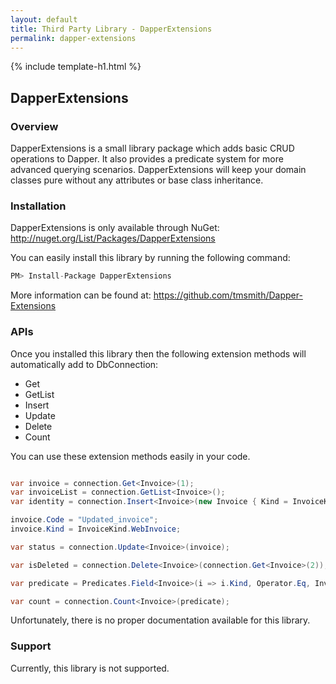 ```yaml
---
layout: default
title: Third Party Library - DapperExtensions
permalink: dapper-extensions
---
```


{% include template-h1.html %}

## DapperExtensions

### Overview

DapperExtensions is a small library package which adds basic CRUD operations to Dapper. It also provides a predicate system for more advanced querying scenarios. DapperExtensions will keep your domain classes pure without any attributes or base class inheritance.

### Installation

DapperExtensions is only available through NuGet: <a href="http://nuget.org/List/Packages/DapperExtensions" target="_blank">http://nuget.org/List/Packages/DapperExtensions</a>

You can easily install this library by running the following command:
```csharp
PM> Install-Package DapperExtensions 
```

More information can be found at: <a href="https://github.com/tmsmith/Dapper-Extensions" target="_blank">https://github.com/tmsmith/Dapper-Extensions</a>

### APIs

Once you installed this library then the following extension methods will automatically add to DbConnection:

- Get
- GetList
- Insert
- Update
- Delete
- Count

You can use these extension methods easily in your code.

```csharp

var invoice = connection.Get<Invoice>(1);
var invoiceList = connection.GetList<Invoice>();
var identity = connection.Insert<Invoice>(new Invoice { Kind = InvoiceKind.WebInvoice, Code = "Insert_Single_1" });

invoice.Code = "Updated_invoice";
invoice.Kind = InvoiceKind.WebInvoice;

var status = connection.Update<Invoice>(invoice);

var isDeleted = connection.Delete<Invoice>(connection.Get<Invoice>(2));

var predicate = Predicates.Field<Invoice>(i => i.Kind, Operator.Eq, InvoiceKind.WebInvoice);

var count = connection.Count<Invoice>(predicate);

```

Unfortunately, there is no proper documentation available for this library.

### Support

Currently, this library is not supported.
